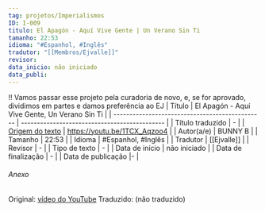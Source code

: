 ```yaml
---
tag: projetos/Imperialismos
ID: I-009
titulo: El Apagón - Aquí Vive Gente | Un Verano Sin Ti
tamanho: 22:53
idioma: "#Espanhol, #Inglês"
tradutor: "[[Membros/Ejvalle]]"
revisor: 
data_inicio: não iniciado
data_publi: 
---
```

!! Vamos passar esse projeto pela curadoria de novo, e, se for aprovado, dividimos em partes e damos preferência ao EJ
| Título                                          | El Apagón - Aquí Vive Gente, Un Verano Sin Ti |
| ----------------------------------------------- | --------------------------------------------- |
| Título traduzido                                | -                                             |
| [Origem do texto](https://youtu.be/1TCX_Aqzoo4) | https://youtu.be/1TCX_Aqzoo4                  |
| Autor(a/e)                                      | BUNNY B                                       |
| Tamanho                                         | 22:53                                         |
| Idioma                                          | #Espanhol, #Inglês                            |
| Tradutor                                        | [[Ejvalle]]                                   |
| Revisor                                         | -                                             |
| Tipo de texto                                   | -                                             |
| Data de início                                  | não iniciado                                  |
| Data de finalização                             | -                                             |
| Data de publicação                              |-                                             |

###### Anexo
Original: [vídeo do YouTube](https://youtu.be/1TCX_Aqzoo4)
Traduzido: (não traduzido)